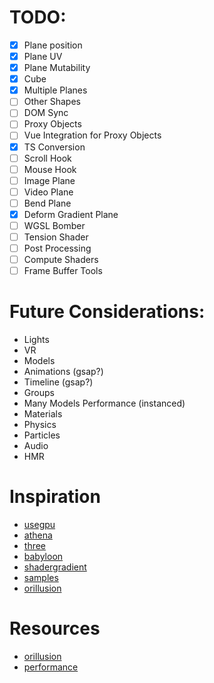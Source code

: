# TODO:

-   [x] Plane position
-   [x] Plane UV
-   [x] Plane Mutability
-   [x] Cube
-   [x] Multiple Planes
-   [ ] Other Shapes
-   [ ] DOM Sync
-   [ ] Proxy Objects
-   [ ] Vue Integration for Proxy Objects
-   [x] TS Conversion
-   [ ] Scroll Hook
-   [ ] Mouse Hook
-   [ ] Image Plane
-   [ ] Video Plane
-   [ ] Bend Plane
-   [x] Deform Gradient Plane
-   [ ] WGSL Bomber
-   [ ] Tension Shader
-   [ ] Post Processing
-   [ ] Compute Shaders
-   [ ] Frame Buffer Tools

# Future Considerations:

-   Lights
-   VR
-   Models
-   Animations (gsap?)
-   Timeline (gsap?)
-   Groups
-   Many Models Performance (instanced)
-   Materials
-   Physics
-   Particles
-   Audio
-   HMR

# Inspiration

-   [usegpu](usegpu.live/)
-   [athena](athena.js.org)
-   [three](threejs.org/docs/)
-   [babyloon](https://github.com/BabylonJS/Babylon.js/blob/master/packages/dev/core/src/Meshes/Builders/planeBuilder.ts)
-   [shadergradient](https://www.shadergradient.co/)
-   [samples](https://webgpu.github.io/webgpu-samples/?sample=rotatingCube#main.ts)
-   [orillusion](https://orillusion.github.io/orillusion-webgpu-samples/#cubesRenderBundle)

# Resources

-   [orillusion](https://www.youtube.com/watch?v=9O2of-IjJos&list=PLVHfUzm5DIVCZxjmaZsBXEXoohzSqeCnV&index=10)
-   [performance](https://webgpufundamentals.org/webgpu/lessons/webgpu-timing.html)